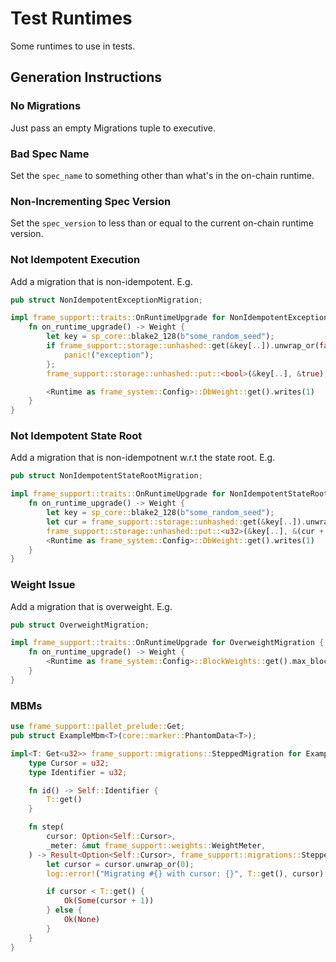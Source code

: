 
# Test Runtimes

Some runtimes to use in tests.

## Generation Instructions

### No Migrations

Just pass an empty Migrations tuple to executive.

### Bad Spec Name

Set the `spec_name` to something other than what's in the on-chain runtime.

### Non-Incrementing Spec Version

Set the `spec_version` to less than or equal to the current on-chain runtime version.

### Not Idempotent Execution

Add a migration that is non-idempotent. E.g.

```rust
pub struct NonIdempotentExceptionMigration;

impl frame_support::traits::OnRuntimeUpgrade for NonIdempotentExceptionMigration {
	fn on_runtime_upgrade() -> Weight {
		let key = sp_core::blake2_128(b"some_random_seed");
		if frame_support::storage::unhashed::get(&key[..]).unwrap_or(false) {
			panic!("exception");
		};
		frame_support::storage::unhashed::put::<bool>(&key[..], &true);

		<Runtime as frame_system::Config>::DbWeight::get().writes(1)
	}
}
```

### Not Idempotent State Root

Add a migration that is non-idempotnent w.r.t the state root. E.g.

```rust
pub struct NonIdempotentStateRootMigration;

impl frame_support::traits::OnRuntimeUpgrade for NonIdempotentStateRootMigration {
	fn on_runtime_upgrade() -> Weight {
		let key = sp_core::blake2_128(b"some_random_seed");
		let cur = frame_support::storage::unhashed::get(&key[..]).unwrap_or(0);
		frame_support::storage::unhashed::put::<u32>(&key[..], &(cur + 1u32));
		<Runtime as frame_system::Config>::DbWeight::get().writes(1)
	}
}
```

### Weight Issue

Add a migration that is overweight. E.g.

```rust
pub struct OverweightMigration;

impl frame_support::traits::OnRuntimeUpgrade for OverweightMigration {
	fn on_runtime_upgrade() -> Weight {
		<Runtime as frame_system::Config>::BlockWeights::get().max_block
	}
}
```

### MBMs

```rust
use frame_support::pallet_prelude::Get;
pub struct ExampleMbm<T>(core::marker::PhantomData<T>);

impl<T: Get<u32>> frame_support::migrations::SteppedMigration for ExampleMbm<T> {
	type Cursor = u32;
	type Identifier = u32;

	fn id() -> Self::Identifier {
		T::get()
	}

	fn step(
		cursor: Option<Self::Cursor>,
		_meter: &mut frame_support::weights::WeightMeter,
	) -> Result<Option<Self::Cursor>, frame_support::migrations::SteppedMigrationError> {
		let cursor = cursor.unwrap_or(0);
		log::error!("Migrating #{} with cursor: {}", T::get(), cursor) ;

		if cursor < T::get() {
			Ok(Some(cursor + 1))
		} else {
			Ok(None)
		}
	}
}
```
